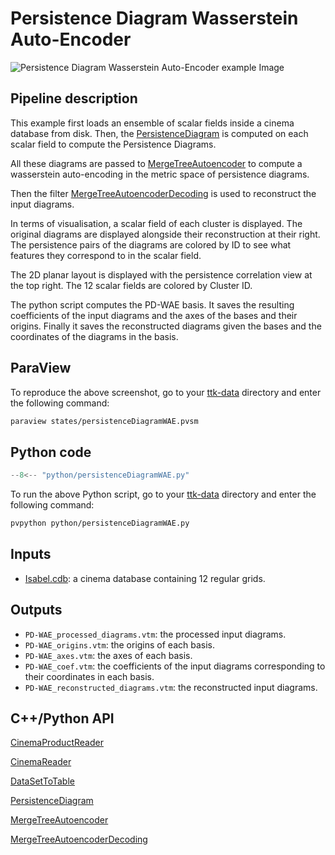 # Persistence Diagram Wasserstein Auto-Encoder 

![Persistence Diagram Wasserstein Auto-Encoder example Image](https://topology-tool-kit.github.io/img/gallery/persistenceDiagramWAE.jpg)


## Pipeline description
This example first loads an ensemble of scalar fields inside a cinema database from disk.
Then, the [PersistenceDiagram](https://topology-tool-kit.github.io/doc/html/classttkPersistenceDiagram.html) is computed on each scalar field to compute the Persistence Diagrams.

All these diagrams are passed to [MergeTreeAutoencoder](https://topology-tool-kit.github.io/doc/html/classttkMergeTreeAutoencoder.html) to compute a wasserstein auto-encoding in the metric space of persistence diagrams. 

Then the filter [MergeTreeAutoencoderDecoding](https://topology-tool-kit.github.io/doc/html/classttkMergeTreeAutoencoderDecoding.html) is used to reconstruct the input diagrams. 

In terms of visualisation, a scalar field of each cluster is displayed. The original diagrams are displayed alongside their reconstruction at their right. The persistence pairs of the diagrams are colored by ID to see what features they correspond to in the scalar field.

The 2D planar layout is displayed with the persistence correlation view at the top right. The 12 scalar fields are colored by Cluster ID.

The python script computes the PD-WAE basis. It saves the resulting coefficients of the input diagrams and the axes of the bases and their origins. Finally it saves the reconstructed diagrams given the bases and the coordinates of the diagrams in the basis.

## ParaView
To reproduce the above screenshot, go to your [ttk-data](https://github.com/topology-tool-kit/ttk-data) directory and enter the following command:
``` bash
paraview states/persistenceDiagramWAE.pvsm
```

## Python code

``` python  linenums="1"
--8<-- "python/persistenceDiagramWAE.py"
```

To run the above Python script, go to your [ttk-data](https://github.com/topology-tool-kit/ttk-data) directory and enter the following command:
``` bash
pvpython python/persistenceDiagramWAE.py
```

## Inputs
- [Isabel.cdb](https://github.com/topology-tool-kit/ttk-data/tree/dev/Isabel.cdb): a cinema database containing 12 regular grids.

## Outputs
-  `PD-WAE_processed_diagrams.vtm`: the processed input diagrams.
-  `PD-WAE_origins.vtm`: the origins of each basis.
-  `PD-WAE_axes.vtm`: the axes of each basis.
-  `PD-WAE_coef.vtm`: the coefficients of the input diagrams corresponding to their coordinates in each basis.
-  `PD-WAE_reconstructed_diagrams.vtm`: the reconstructed input diagrams.


## C++/Python API
[CinemaProductReader](https://topology-tool-kit.github.io/doc/html/classttkCinemaProductReader.html)

[CinemaReader](https://topology-tool-kit.github.io/doc/html/classttkCinemaReader.html)

[DataSetToTable](https://topology-tool-kit.github.io/doc/html/classttkDataSetToTable.html)

[PersistenceDiagram](https://topology-tool-kit.github.io/doc/html/classttkPersistenceDiagram.html)

[MergeTreeAutoencoder](https://topology-tool-kit.github.io/doc/html/classttkMergeTreeAutoencoder.html)

[MergeTreeAutoencoderDecoding](https://topology-tool-kit.github.io/doc/html/classttkMergeTreeAutoencoderDecoding.html)
